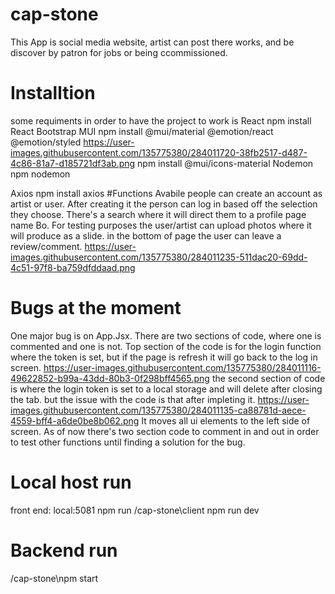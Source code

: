 # cap-stone
This App is social media website, artist can post there works, and be discover by patron for jobs or being ccommissioned.
# Installtion 
some requiments in order to have the project to work is
React
npm install React
Bootstrap 
MUI
npm install @mui/material @emotion/react @emotion/styled
https://user-images.githubusercontent.com/135775380/284011720-38fb2517-d487-4c86-81a7-d185721df3ab.png
npm install @mui/icons-material
Nodemon
npm nodemon

Axios
npm install axios
#Functions Avabile 
people can create an account as artist or user. After creating it the person can log in based off the selection they choose. There's a search where it will direct them to a profile page name Bo. For testing purposes the user/artist can upload photos where it will produce as a slide. in the bottom of page the user can leave a review/comment.
https://user-images.githubusercontent.com/135775380/284011235-511dac20-69dd-4c51-97f8-ba759dfddaad.png

# Bugs at the moment
One major bug is on App.Jsx. There are two sections of code, where one is commented and one is not. Top section of the code is for the login function where the token is set, but if the page is refresh it will go back to the log in screen. https://user-images.githubusercontent.com/135775380/284011116-49622852-b99a-43dd-80b3-0f298bff4565.png
the second section of code is where the login token is set to a local storage and will delete after closing the tab. but the issue with the code is that after impleting it. https://user-images.githubusercontent.com/135775380/284011135-ca88781d-aece-4559-bff4-a6de0be8b062.png 
It moves all ui elements to the left side of screen. As of now there's two section code to comment in and out in order to test other functions until finding a solution for the bug.

# Local host run
front end: local:5081 
npm run /cap-stone\client npm run dev

# Backend run
/cap-stone\npm start

